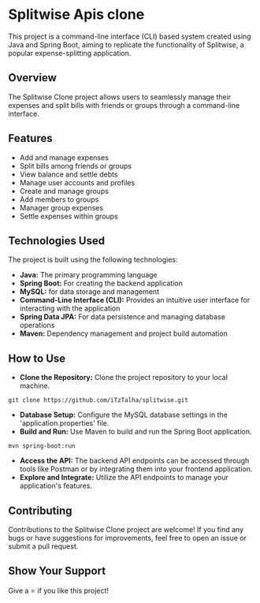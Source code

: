 # Splitwise Apis clone
This project is a command-line interface (CLI) based system created using Java and Spring Boot, aiming to replicate the functionality of Splitwise, a popular expense-splitting application.

## Overview
The Splitwise Clone project allows users to seamlessly manage their expenses and split bills with friends or groups through a command-line interface.

## Features
* Add and manage expenses
* Split bills among friends or groups
* View balance and settle debts
* Manage user accounts and profiles
* Create and manage groups
* Add members to groups
* Manager group expenses
* Settle expenses within groups

## Technologies Used
The project is built using the following technologies:

* **Java:** The primary programming language
* **Spring Boot:** For creating the backend application
* **MySQL:** for data storage and management
* **Command-Line Interface (CLI):** Provides an intuitive user interface for interacting with the application
* **Spring Data JPA:** For data persistence and managing database operations
* **Maven:** Dependency management and project build automation

## How to Use
* **Clone the Repository:** Clone the project repository to your local machine.
```console 
git clone https://github.com/iTzTalha/splitwise.git
```
* **Database Setup:** Configure the MySQL database settings in the 'application.properties' file.
* **Build and Run:** Use Maven to build and run the Spring Boot application.
```console 
mvn spring-boot:run
```
* **Access the API:** The backend API endpoints can be accessed through tools like Postman or by integrating them into your frontend application.
* **Explore and Integrate:** Utilize the API endpoints to manage your application's features.

## Contributing
Contributions to the Splitwise Clone project are welcome! If you find any bugs or have suggestions for improvements, feel free to open an issue or submit a pull request.

## Show Your Support
Give a ⭐️ if you like this project!
